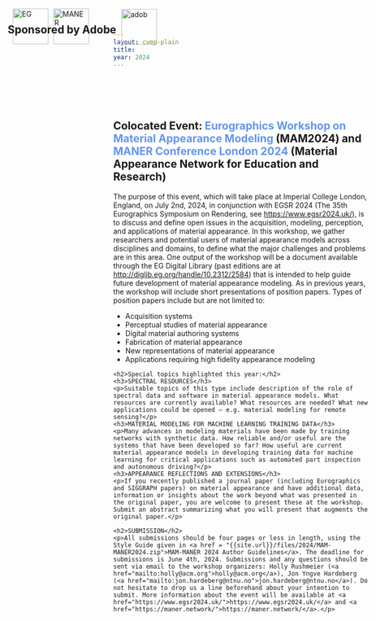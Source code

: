 ```yaml
---
layout: cvmp-plain
title: 
year: 2024
---
```

<style>
  /* Add CSS styles to control image width */
  .event-image {
    max-width: 100%;
    height: auto;
  }
  /* Style to position logos */
  .logos-container {
    position: absolute;
    top: 20px;
    left: 20px;
    display: flex;
    align-items: center;
  }

  .logo {
    margin-left: 10px; /* Adjust margin between logos */
    height: 70px; /* Adjust the height of logos */
  }
  .text-content {
    padding-left: 0px; /* Adjust padding to accommodate logos */
    margin-top: 100px; /* Adjust margin to create space between logos and text */
}
</style>

<div class="logos-container">
    <img class="logo" src="{{site.url}}/img/logos/eglogo.jpg" alt="EG">
    <img class="logo" src="{{site.url}}/img/logos/Maner.png" alt="MANER">
</div>

<div class="text-content">
    <h2>Colocated Event: <span style="color: #6495ED;">Eurographics Workshop on Material Appearance Modeling</span> (MAM2024) and <span style="color: #6495ED;">MANER Conference London 2024</span> (Material Appearance Network for Education and Research)</h2>
<div class="logos-container">
    <h2>Sponsored by Adobe</h2>
    <img class="logo" src="{{site.url}}/img/2024/sponsors/Adobe" alt="adob">
</div>
    <p>The purpose of this event, which will take place at Imperial College London, England, on July 2nd, 2024, in conjunction with EGSR 2024 (The 35th Eurographics Symposium on Rendering, see <a href="https://www.egsr2024.uk/">https://www.egsr2024.uk/</a>), is to discuss and define open issues in the acquisition, modeling, perception, and applications of material appearance. In this workshop, we gather researchers and potential users of material appearance models across disciplines and domains, to define what the major challenges and problems are in this area. One output of the workshop will be a document available through the EG Digital Library (past editions are at <a href="http://diglib.eg.org/handle/10.2312/2584">http://diglib.eg.org/handle/10.2312/2584</a>) that is intended to help guide future development of material appearance modeling. As in previous years, the workshop will include short presentations of position papers. Types of position papers include but are not limited to:</p>
    <ul>
        <li>Acquisition systems</li>
        <li>Perceptual studies of material appearance</li>
        <li>Digital material authoring systems</li>
        <li>Fabrication of material appearance</li>
        <li>New representations of material appearance</li>
        <li>Applications requiring high fidelity appearance modeling</li>
    </ul>

    <h2>Special topics highlighted this year:</h2>
    <h3>SPECTRAL RESOURCES</h3>
    <p>Suitable topics of this type include description of the role of spectral data and software in material appearance models. What resources are currently available? What resources are needed? What new applications could be opened – e.g. material modeling for remote sensing?</p>
    <h3>MATERIAL MODELING FOR MACHINE LEARNING TRAINING DATA</h3>
    <p>Many advances in modeling materials have been made by training networks with synthetic data. How reliable and/or useful are the systems that have been developed so far? How useful are current material appearance models in developing training data for machine learning for critical applications such as automated part inspection and autonomous driving?</p>
    <h3>APPEARANCE REFLECTIONS AND EXTENSIONS</h3>
    <p>If you recently published a journal paper (including Eurographics and SIGGRAPH papers) on material appearance and have additional data, information or insights about the work beyond what was presented in the original paper, you are welcome to present these at the workshop. Submit an abstract summarizing what you will present that augments the original paper.</p>

    <h2>SUBMISSION</h2>
    <p>All submissions should be four pages or less in length, using the Style Guide given in <a href = "{{site.url}}/files/2024/MAM-MANER2024.zip">MAM-MANER 2024 Author Guidelines</a>. The deadline for submissions is June 4th, 2024. Submissions and any questions should be sent via email to the workshop organizers: Holly Rushmeier (<a href="mailto:holly@acm.org">holly@acm.org</a>), Jon Yngve Hardeberg (<a href="mailto:jon.hardeberg@ntnu.no">jon.hardeberg@ntnu.no</a>). Do not hesitate to drop us a line beforehand about your intention to submit. More information about the event will be available at <a href="https://www.egsr2024.uk/">https://www.egsr2024.uk/</a> and <a href="https://maner.network/">https://maner.network/</a>.</p>
</div>
